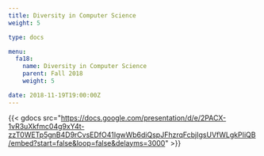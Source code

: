 ```yaml
---
title: Diversity in Computer Science
weight: 5

type: docs

menu:
  fa18:
    name: Diversity in Computer Science
    parent: Fall 2018
    weight: 5

date: 2018-11-19T19:00:00Z
---
```


{{< gdocs src="https://docs.google.com/presentation/d/e/2PACX-1vR3uXkfmc04g9xY4t-zzT0WETp5gnB4D9rCvsEDfO41IgwWb6diQspJFhzrqFcbjIgsUVfWLgkPIiQB/embed?start=false&loop=false&delayms=3000" >}}